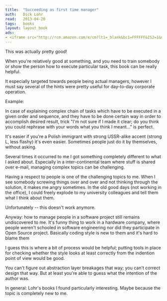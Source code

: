 ```yaml
---
title:	"Succeeding as first time manager"
auth:	Dick Lohr
read:	2013-04-20
tags:	books
layout: layout_book
ads:
- <iframe src="http://rcm.amazon.com/e/cm?lt1=_blank&bc1=FFFFFF&IS2=1&nou=1&bg1=FFFFFF&fc1=000000&lc1=FF0000&t=wojcadamkoszh-20&o=1&p=8&l=as4&m=amazon&f=ifr&ref=ss_til&asins=1559774940" style="width:120px;height:240px;" scrolling="no" marginwidth="0" marginheight="0" frameborder="0"></iframe>
---
```

This was actually pretty good!

When you're relatively good at something, and you need to train somebody or
show the person how to execute particular task, this book can be really
helpful.

It especially targeted towards people being actual managers, however I must
say several of the hints were pretty useful for day-to-day corporate
operation.

Example:

In case of explaining complex chain of tasks which have to be executed in a
given order and sequence, and they have to be done certain way in order to
accomplish desired result, trick "I'm not sure if I made it clear; do you
think you could rephrase with your words what you think I meant..." is
perfect.

It's easier if you're a Polish immigrant with strong USSR-alike accent
(strong L, less flashy) it's even easier. Sometimes people just do it by
themselves, without asking.

Several times it occurred to me I got something completely different to what
I asked about. Especially in a inter-continental team where stuff is shared
over e-mail, managing complex topics can be challenging.

Having a respect to people is one of the challenging topics to me. When I
see somebody screwing things over and over and not thinking through the
solution, it makes me angry sometimes. In the old good days (not working in
the office), I could freely explode to my university colleagues and tell
them what I think about them.

Unfortunately -- this doesn't work anymore.

Anyway: how to manage people in a software project still remains
undiscovered to me. It's funny thing to work in a hardware company, where
people weren't schooled in software engineering nor did they participate in
Open Source project. Basically coding style is new to them and it's hard
to blame them

I guess this is where a bit of process would be helpful; putting tools in
place for checking whether the style looks at least correctly from the
indention point of view would be good.

You can't figure out abstraction layer breakages that way; you can't correct
design that way. But at least you're able to guess what the intention of the
author was.

In general: Lohr's books I found particularly interesting. Maybe because the
topic is completely new to me.

